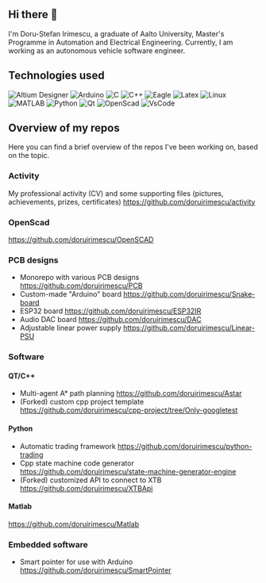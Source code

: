 ## Hi there 👋
I'm Doru-Stefan Irimescu, a graduate of Aalto University, Master's Programme in Automation and Electrical Engineering. Currently, I am working as an autonomous vehicle software engineer.

## Technologies used

![Altium Designer](https://img.shields.io/static/v1?style=flat&message=Altium+Designer&color=A5915F&logo=Altium+Designer&logoColor=FFFFFF&label=)
![Arduino](https://img.shields.io/badge/-Arduino-05122A?style=flat&logo=arduino)
![C](https://img.shields.io/badge/-C-05122A?style=flat&logo=C)
![C++](https://img.shields.io/badge/-C++-05122A?style=flat&logo=cplusplus&logoColor=00599C)
![Eagle](https://img.shields.io/badge/-Eagle-05122A?style=flat&logo=eagle)
![Latex](https://img.shields.io/badge/-Latex-05122A?style=flat&logo=Latex)
![Linux](https://img.shields.io/badge/-Linux-05122A?style=flat&logo=Linux)
![MATLAB](https://img.shields.io/badge/-MATLAB-05122A?style=flat&logo=mathworks&logoColor=F77E1C)
![Python](https://img.shields.io/badge/-Python-05122A?style=flat&logo=python)
![Qt](https://img.shields.io/badge/-Qt-05122A?style=flat&logo=qt)
![OpenScad](https://img.shields.io/badge/-OpenScad-05122A?style=flat)
![VsCode](https://img.shields.io/badge/-Visual_Studio_Code-05122A?style=flat&logo=visualstudiocode)

## Overview of my repos
Here you can find a brief overview of the repos I've been working on, based on the topic.

### Activity
My professional activity (CV) and some supporting files (pictures, achievements, prizes, certificates)
https://github.com/doruirimescu/activity

### OpenScad
https://github.com/doruirimescu/OpenSCAD

### PCB designs
- Monorepo with various PCB designs
https://github.com/doruirimescu/PCB
- Custom-made "Arduino" board
https://github.com/doruirimescu/Snake-board
- ESP32 board
https://github.com/doruirimescu/ESP32IR
- Audio DAC board
https://github.com/doruirimescu/DAC
- Adjustable linear power supply
https://github.com/doruirimescu/Linear-PSU

### Software
#### QT/C++
- Multi-agent A* path planning https://github.com/doruirimescu/Astar
- (Forked) custom cpp project template https://github.com/doruirimescu/cpp-project/tree/Only-googletest
#### Python
- Automatic trading framework https://github.com/doruirimescu/python-trading
- Cpp state machine code generator https://github.com/doruirimescu/state-machine-generator-engine
- (Forked) customized API to connect to XTB https://github.com/doruirimescu/XTBApi
#### Matlab
https://github.com/doruirimescu/Matlab
### Embedded software
- Smart pointer for use with Arduino https://github.com/doruirimescu/SmartPointer
